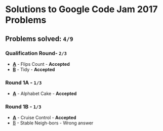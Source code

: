 # Solutions to Google Code Jam 2017 Problems
## Problems solved: `4/9`

### Qualification Round- `2/3`

- **[A](https://github.com/k0syan/GoogleCodeJam/tree/master/Google%20Code%20Jam%202017/Qualification/A)** - Flips Count - **Accepted**
- **[B](https://github.com/k0syan/GoogleCodeJam/tree/master/Google%20Code%20Jam%202017/Qualification/B)** - Tidy - **Accepted**

### Round 1A - `1/3`

- **[A](https://github.com/k0syan/GoogleCodeJam/tree/master/Google%20Code%20Jam%202017/Round%201A/A)** - Alphabet Cake - **Accepted**

### Round 1B - `1/3`

- **[A](https://github.com/k0syan/GoogleCodeJam/tree/master/Google%20Code%20Jam%202017/Round%201B/A)** - Cruise Control - **Accepted**
- [B](https://github.com/k0syan/GoogleCodeJam/tree/master/Google%20Code%20Jam%202017/Round%201B/B) - Stable Neigh-bors - Wrong answer
